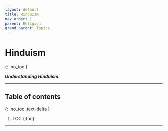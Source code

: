 ```yaml
---
layout: default
title: Hinduism
nav_order: 1
parent: Religion
grand_parent: Topics
---
```


# Hinduism
{: .no_toc }

__*Understanding Hinduism.*__

---

## Table of contents
{: .no_toc .text-delta }

1. TOC
{:toc}

---

